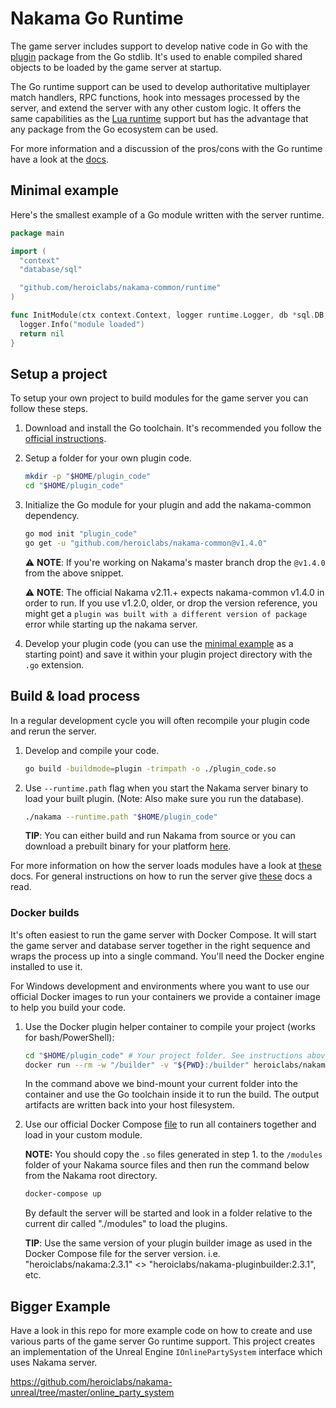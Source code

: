 # Nakama Go Runtime

The game server includes support to develop native code in Go with the [plugin](https://golang.org/pkg/plugin/) package from the Go stdlib. It's used to enable compiled shared objects to be loaded by the game server at startup.

The Go runtime support can be used to develop authoritative multiplayer match handlers, RPC functions, hook into messages processed by the server, and extend the server with any other custom logic. It offers the same capabilities as the [Lua runtime](https://heroiclabs.com/docs/runtime-code-basics/) support but has the advantage that any package from the Go ecosystem can be used.

For more information and a discussion of the pros/cons with the Go runtime have a look at the [docs](https://heroiclabs.com/docs).

## Minimal example

Here's the smallest example of a Go module written with the server runtime.

```go
package main

import (
  "context"
  "database/sql"

  "github.com/heroiclabs/nakama-common/runtime"
)

func InitModule(ctx context.Context, logger runtime.Logger, db *sql.DB, nk runtime.NakamaModule, initializer runtime.Initializer) error {
  logger.Info("module loaded")
  return nil
}
```

## Setup a project

To setup your own project to build modules for the game server you can follow these steps.

1. Download and install the Go toolchain. It's recommended you follow the [official instructions](https://golang.org/doc/install).

2. Setup a folder for your own plugin code.

    ```bash
    mkdir -p "$HOME/plugin_code"
    cd "$HOME/plugin_code"
    ```

3. Initialize the Go module for your plugin and add the nakama-common dependency.

    ```bash
    go mod init "plugin_code"
    go get -u "github.com/heroiclabs/nakama-common@v1.4.0"
    ```

   ⚠️ __NOTE__: If you're working on Nakama's master branch drop the `@v1.4.0` from the above snippet.

   ⚠️ __NOTE__: The official Nakama v2.11.+ expects nakama-common v1.4.0 in order to run. If you use v1.2.0, older, or drop the version reference, you might get a `plugin was built with a different version of package` error while starting up the nakama server.

4. Develop your plugin code (you can use the [minimal example](#minimal-example) as a starting point) and save it within your plugin project directory with the `.go` extension.

## Build & load process

In a regular development cycle you will often recompile your plugin code and rerun the server.

1. Develop and compile your code.

    ```bash
    go build -buildmode=plugin -trimpath -o ./plugin_code.so
    ```

2. Use `--runtime.path` flag when you start the Nakama server binary to load your built plugin. (Note: Also make sure you run the database).

    ```bash
    ./nakama --runtime.path "$HOME/plugin_code"
    ```

   __TIP__: You can either build and run Nakama from source or you can download a prebuilt binary for your platform [here](https://github.com/heroiclabs/nakama/releases).

For more information on how the server loads modules have a look at [these](https://heroiclabs.com/docs/runtime-code-basics/#load-modules) docs. For general instructions on how to run the server give [these](https://heroiclabs.com/docs/install-start-server/#start-nakama) docs a read.

### Docker builds

It's often easiest to run the game server with Docker Compose. It will start the game server and database server together in the right sequence and wraps the process up into a single command. You'll need the Docker engine installed to use it.

For Windows development and environments where you want to use our official Docker images to run your containers we provide a container image to help you build your code.

1. Use the Docker plugin helper container to compile your project (works for bash/PowerShell):

    ```bash
    cd "$HOME/plugin_code" # Your project folder. See instructions above.
    docker run --rm -w "/builder" -v "${PWD}:/builder" heroiclabs/nakama-pluginbuilder:2.11.1 build -buildmode=plugin -trimpath -o ./modules/plugin_code.so
    ```

   In the command above we bind-mount your current folder into the container and use the Go toolchain inside it to run the build. The output artifacts are written back into your host filesystem.

2. Use our official Docker Compose [file](https://heroiclabs.com/docs/install-docker-quickstart/#using-docker-compose) to run all containers together and load in your custom module.

    __NOTE:__ You should copy the `.so` files generated in step 1. to the `/modules` folder of your Nakama source files and then run the command below from the Nakama root directory.

    ```bash
    docker-compose up
    ```

   By default the server will be started and look in a folder relative to the current dir called "./modules" to load the plugins.

   __TIP__: Use the same version of your plugin builder image as used in the Docker Compose file for the server version. i.e. "heroiclabs/nakama:2.3.1" <> "heroiclabs/nakama-pluginbuilder:2.3.1",  etc.

## Bigger Example

Have a look in this repo for more example code on how to create and use various parts of the game server Go runtime support. This project creates an implementation of the Unreal Engine `IOnlinePartySystem` interface which uses Nakama server.

https://github.com/heroiclabs/nakama-unreal/tree/master/online_party_system
